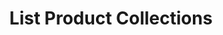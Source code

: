---
title: List Product Collections
type: endpoint
category: 639ba2628407100061f5faac
slug: list-product-collections
parentDoc: 639ba2658407100061f5faba
hidden: false
order: 1
---